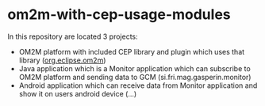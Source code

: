 # om2m-with-cep-usage-modules

In this repository are located 3 projects: 
- OM2M platform with included CEP library and plugin which uses that library ([org.eclipse.om2m](org.eclipse.om2m))
- Java application which is a Monitor application which can subscribe to OM2M platform and sending data to GCM (si.fri.mag.gasperin.monitor)
- Android application which can receive data from Monitor application and show it on users android device (...)

